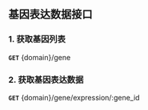 ## 基因表达数据接口

### 1. 获取基因列表

**`GET`** {domain}/gene

### 2. 获取基因表达数据
  
**`GET`** {domain}/gene/expression/:gene_id


